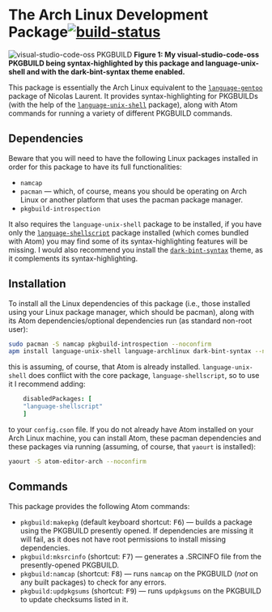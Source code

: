 # The Arch Linux Development Package[![build-status](https://travis-ci.org/fusion809/language-archlinux.svg?branch=master)](https://travis-ci.org/fusion809/language-archlinux)

<img src="http://i.imgur.com/B5McvKv.png" alt="visual-studio-code-oss PKGBUILD">
  <caption><b>Figure 1: My visual-studio-code-oss PKGBUILD being syntax-highlighted by this package and language-unix-shell and with the dark-bint-syntax theme enabled.</b></caption>
</img><br/>

This package is essentially the Arch Linux equivalent to the [`language-gentoo`](https://github.com/aegypius/language-gentoo) package of Nicolas Laurent. It provides syntax-highlighting for PKGBUILDs (with the help of the [`language-unix-shell`](https://github.com/fusion809/language-shellscript) package), along with Atom commands for running a variety of different PKGBUILD commands.

## Dependencies
Beware that you will need to have the following Linux packages installed in order for this package to have its full functionalities:

* `namcap`
* `pacman` &mdash; which, of course, means you should be operating on Arch Linux or another platform that uses the pacman package manager.
* `pkgbuild-introspection`

It also requires the `language-unix-shell` package to be installed, if you have only the [`language-shellscript`](https://github.com/atom/language-shellscript) package installed (which comes bundled with Atom) you may find some of its syntax-highlighting features will be missing. I would also recommend you install the [`dark-bint-syntax`](https://github.com/Murriouz/dark-bint-syntax) theme, as it complements its syntax-highlighting.

## Installation
To install all the Linux dependencies of this package (i.e., those installed using your Linux package manager, which should be pacman), along with its Atom dependencies/optional dependencies run (as standard non-root user):

```bash
sudo pacman -S namcap pkgbuild-introspection --noconfirm
apm install language-unix-shell language-archlinux dark-bint-syntax --no-confirm
```

this is assuming, of course, that Atom is already installed. `language-unix-shell` does conflict with the core package, `language-shellscript`, so to use it I recommend adding:

```coffee
    disabledPackages: [
    "language-shellscript"
    ]
```

to your `config.cson` file. If you do not already have Atom installed on your Arch Linux machine, you can install Atom, these pacman dependencies and these packages via running (assuming, of course, that `yaourt` is installed):

```bash
yaourt -S atom-editor-arch --noconfirm
```

## Commands
This package provides the following Atom commands:

* `pkgbuild:makepkg` (default keyboard shortcut: <kbd>F6</kbd>) &mdash; builds a package using the PKGBUILD presently opened. If dependencies are missing it will fail, as it does not have root permissions to install missing dependencies.
* `pkgbuild:mksrcinfo` (shortcut: <kbd>F7</kbd>) &mdash; generates a .SRCINFO file from the presently-opened PKGBUILD.
* `pkgbuild:namcap` (shortcut: <kbd>F8</kbd>) &mdash; runs `namcap` on the PKGBUILD (*not* on any built packages) to check for any errors.
* `pkgbuild:updpkgsums` (shortcut: <kbd>F9</kbd>) &mdash; runs `updpkgsums` on the PKGBUILD to update checksums listed in it.
